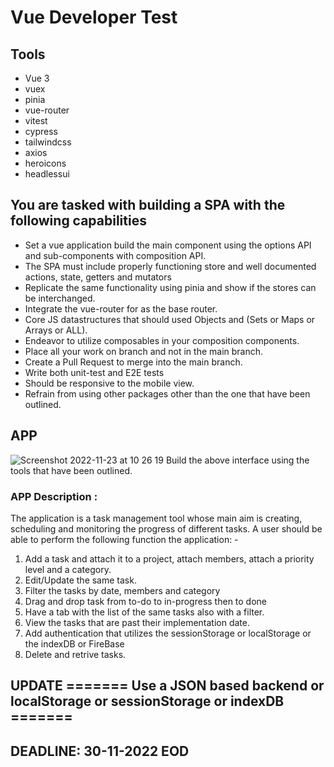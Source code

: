 # Vue Developer Test

## Tools
- Vue 3
- vuex
- pinia
- vue-router
- vitest
- cypress
- tailwindcss
- axios
- heroicons
- headlessui

## You are tasked with building a SPA with the following capabilities 
- Set a vue application build the main component using the options API and sub-components with composition API.
- The SPA must include properly functioning store and well documented actions, state, getters and mutators
- Replicate the same functionality using pinia and show if the stores can be interchanged.
- Integrate the vue-router for as the base router.
- Core JS datastructures that should used Objects and (Sets or Maps or Arrays or ALL).
- Endeavor to utilize composables in your composition components.
- Place all your work on branch and not in the main branch.
- Create a Pull Request to merge into the main branch.
- Write both unit-test and E2E tests
- Should be responsive to the mobile view.
- Refrain from using other packages other than the one that have been outlined.

## APP
![Screenshot 2022-11-23 at 10 26 19](https://user-images.githubusercontent.com/4547171/203491833-5929f833-120a-4782-bc6a-cbe82074d5ff.png)
Build the above interface using the tools that have been outlined.

### APP Description :
The application is a task management tool whose main aim is creating, scheduling and monitoring the progress of different tasks. A user should be able to perform the following function the application: -
1. Add a task and attach it to a project, attach members, attach a priority level and a category.
2. Edit/Update the same task.
3. Filter the tasks by date, members and category
4. Drag and drop task from to-do to in-progress then to done
5. Have a tab with the list of the same tasks also with a filter.
6. View the tasks that are past their implementation date.
7. Add authentication that utilizes the sessionStorage or localStorage or the indexDB or FireBase
8. Delete and retrive tasks.

## UPDATE ======= Use a JSON based backend or localStorage or sessionStorage or indexDB =======

## DEADLINE: 30-11-2022 EOD
